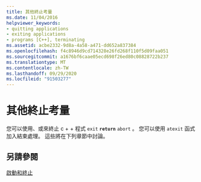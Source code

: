 ```yaml
---
title: 其他終止考量
ms.date: 11/04/2016
helpviewer_keywords:
- quitting applications
- exiting applications
- programs [C++], terminating
ms.assetid: acbe2332-9d8a-4a58-a471-dd652a837384
ms.openlocfilehash: f4c8946d9cd714328e26fd268f110f5d09faa051
ms.sourcegitcommit: a1676bf6caae05ecd698f26ed80c08828722b237
ms.translationtype: MT
ms.contentlocale: zh-TW
ms.lasthandoff: 09/29/2020
ms.locfileid: "91503277"
---
```

# <a name="additional-termination-considerations"></a>其他終止考量

您可以使用、或來終止 c + + 程式 `exit` **`return`** `abort` 。 您可以使用 `atexit` 函式加入結束處理。 這些將在下列章節中討論。

## <a name="see-also"></a>另請參閱

[啟動和終止](./main-function-command-line-args.md)
